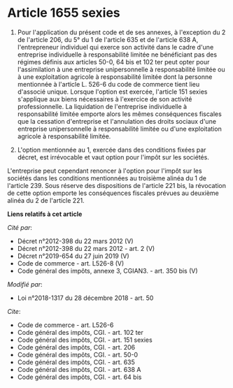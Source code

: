 # Article 1655 sexies

1. Pour l'application du présent code et de ses annexes, à l'exception du 2 de l'article 206, du 5° du 1 de l'article 635 et
de l'article 638 A, l'entrepreneur individuel qui exerce son activité dans le cadre d'une entreprise individuelle à
responsabilité limitée ne bénéficiant pas des régimes définis aux articles 50-0, 64 bis et 102 ter peut opter pour
l'assimilation à une entreprise unipersonnelle à responsabilité limitée ou à une exploitation agricole à responsabilité
limitée dont la personne mentionnée à l'article L. 526-6 du code de commerce tient lieu d'associé unique. Lorsque l'option
est exercée, l'article 151 sexies s'applique aux biens nécessaires à l'exercice de son activité professionnelle. La
liquidation de l'entreprise individuelle à responsabilité limitée emporte alors les mêmes conséquences fiscales que la
cessation d'entreprise et l'annulation des droits sociaux d'une entreprise unipersonnelle à responsabilité limitée ou d'une
exploitation agricole à responsabilité limitée.

2. L'option mentionnée au 1, exercée dans des conditions fixées par décret, est irrévocable et vaut option pour l'impôt sur
les sociétés.

L'entreprise peut cependant renoncer à l'option pour l'impôt sur les sociétés dans les conditions mentionnées au troisième
alinéa du 1 de l'article 239. Sous réserve des dispositions de l'article 221 bis, la révocation de cette option emporte les
conséquences fiscales prévues au deuxième alinéa du 2 de l'article 221.

**Liens relatifs à cet article**

_Cité par_:

  - Décret n°2012-398 du 22 mars 2012 (V)
  - Décret n°2012-398 du 22 mars 2012 - art. 2 (V)
  - Décret n°2019-654 du 27 juin 2019 (V)
  - Code de commerce - art. L526-8 (V)
  - Code général des impôts, annexe 3, CGIAN3. - art. 350 bis (V)

_Modifié par_:

  - Loi n°2018-1317 du 28 décembre 2018 - art. 50

_Cite_:

  - Code de commerce - art. L526-6
  - Code général des impôts, CGI. - art. 102 ter
  - Code général des impôts, CGI. - art. 151 sexies
  - Code général des impôts, CGI. - art. 206
  - Code général des impôts, CGI. - art. 50-0
  - Code général des impôts, CGI. - art. 635
  - Code général des impôts, CGI. - art. 638 A
  - Code général des impôts, CGI. - art. 64 bis
